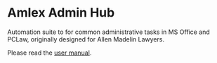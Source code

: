 # Amlex Admin Hub
Automation suite to for common administrative tasks in MS Office and PCLaw, originally designed for Allen Madelin Lawyers.

Please read the [user manual](user-manual.md).
